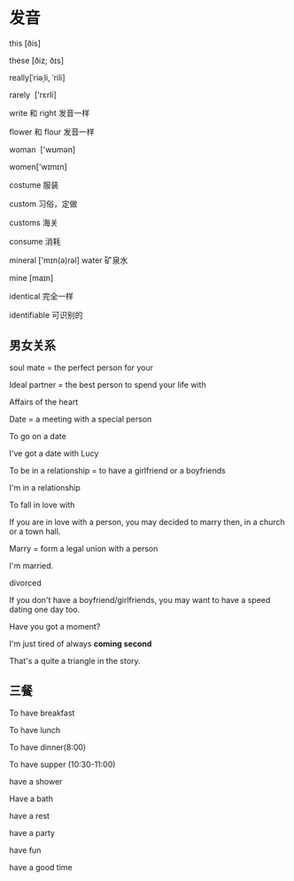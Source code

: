 #  发音

this  [ðis] 

these [ðiz; ðɪs]



really[ˈriəˌli, ˈrili]

rarely  ['rɛrli]



write 和 right 发音一样

flower 和 flour 发音一样



woman  ['wʊmən]

women['wɪmɪn]



costume 服装

custom 习俗，定做

customs 海关

consume 消耗



mineral ['mɪn(ə)rəl] water 矿泉水

mine [maɪn] 



identical 完全一样

identifiable 可识别的





## 男女关系

soul mate = the perfect person for your 

Ideal partner  = the best person to spend your life with



Affairs of the heart



Date = a meeting with a special person 

To go on a date



I've got a date with Lucy



To be in a relationship = to have a girlfriend or a boyfriends



I'm in a relationship



To fall in love with 



If you are in love with a person, you may decided to marry then, in a church or a town hall.



Marry = form a legal union with a person



I'm married.



divorced 



If you don't have a boyfriend/girlfriends, you may want to have a speed dating one day too.



Have you got a moment?

I'm just tired of always **coming second** 



That's a quite a triangle in the story.



## 三餐

To have breakfast

To have lunch

To have dinner(8:00)

To have supper (10:30-11:00)



have a shower

Have a bath

have a rest

have a party

have fun

have a good time